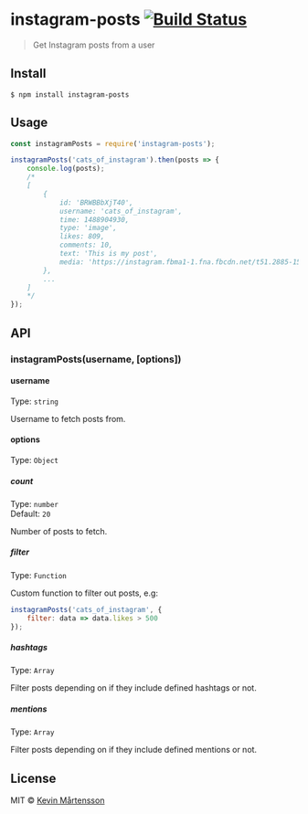 # instagram-posts [![Build Status](https://travis-ci.org/kevva/instagram-posts.svg?branch=master)](https://travis-ci.org/kevva/instagram-posts)

> Get Instagram posts from a user


## Install

```
$ npm install instagram-posts
```


## Usage

```js
const instagramPosts = require('instagram-posts');

instagramPosts('cats_of_instagram').then(posts => {
	console.log(posts);
	/*
	[
		{
			id: 'BRWBBbXjT40',
			username: 'cats_of_instagram',
			time: 1488904930,
			type: 'image',
			likes: 809,
			comments: 10,
			text: 'This is my post',
			media: 'https://instagram.fbma1-1.fna.fbcdn.net/t51.2885-15/s640x640/sh0.08/e35/1231231_123123_1231231.jpg'
		},
		...
	]
	*/
});
```


## API

### instagramPosts(username, [options])

#### username

Type: `string`

Username to fetch posts from.

#### options

Type: `Object`

##### count

Type: `number`<br>
Default: `20`

Number of posts to fetch.

##### filter

Type: `Function`

Custom function to filter out posts, e.g:

```js
instagramPosts('cats_of_instagram', {
	filter: data => data.likes > 500
});
```

##### hashtags

Type: `Array`

Filter posts depending on if they include defined hashtags or not.

##### mentions

Type: `Array`

Filter posts depending on if they include defined mentions or not.


## License

MIT © [Kevin Mårtensson](https://github.com/kevva)
